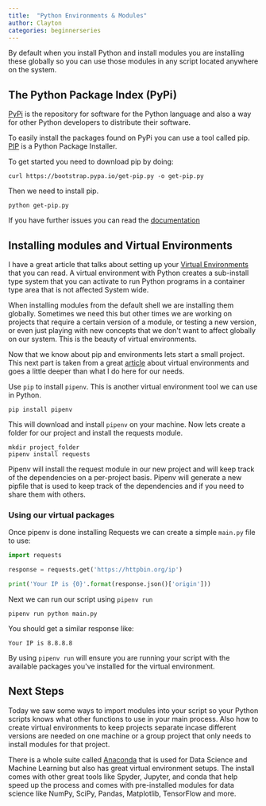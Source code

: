 ```yaml
---
title:  "Python Environments & Modules"
author: Clayton
categories: beginnerseries
---
```


By default when you install Python and install modules you are installing these globally so you can use those modules in any script located anywhere on the system. 

## The Python Package Index (PyPi)

[PyPi](https://pypi.org/) is the repository for software for the Python language and also a way for other Python developers to distribute their software.

To easily install the packages found on PyPi you can use a tool called pip. [PIP](https://pip.pypa.io/en/stable/) is a Python Package Installer.

To get started you need to download pip by doing:

```shell
curl https://bootstrap.pypa.io/get-pip.py -o get-pip.py
```

Then we need to install pip.

```shell
python get-pip.py
```

If you have further issues you can read the [documentation](https://pip.pypa.io/en/stable/installing/)

## Installing modules and Virtual Environments

I have a great article that talks about setting up your [Virtual Environments](https://claytonerrington.com/blog/Python-Virtual-Environments/) that you can read. A virtual environment with Python creates a sub-install type system that you can activate to run Python programs in a container type area that is not affected System wide.

When installing modules from the default shell we are installing them globally. Sometimes we need this but other times we are working on projects that require a certain version of a module, or testing a new version, or even just playing with new concepts that we don't want to affect globally on our system. This is the beauty of virtual environments.

Now that we know about pip and environments lets start a small project. This next part is taken from a great [article](https://docs.python-guide.org/dev/virtualenvs/) about virtual environments and goes a little deeper than what I do here for our needs. 

Use ```pip``` to install ```pipenv```. This is another virtual environment tool we can use in Python. 

```shell
pip install pipenv
```

This will download and install ```pipenv``` on your machine. Now lets create a folder for our project and install the requests module.

```shell
mkdir project_folder
pipenv install requests
```

Pipenv will install the request module in our new project and will keep track of the dependencies on a per-project basis. Pipenv will generate a new pipfile that is used to keep track of the dependencies and if you need to share them with others.

### Using our virtual packages

Once pipenv is done installing Requests we can create a simple ```main.py``` file to use:

```python
import requests

response = requests.get('https://httpbin.org/ip')

print('Your IP is {0}'.format(response.json()['origin']))
```

Next we can run our script using ```pipenv run```

```shell
pipenv run python main.py
```

You should get a similar response like:

```shell
Your IP is 8.8.8.8
```

By using ```pipenv run``` will ensure you are running your script with the available packages you've installed for the virtual environment.

## Next Steps

Today we saw some ways to import modules into your script so your Python scripts knows what other functions to use in your main process. Also how to create virtual environments to keep projects separate incase different versions are needed on one machine or a group project that only needs to install modules for that project.

There is a whole suite called [Anaconda](https://www.anaconda.com/) that is used for Data Science and Machine Learning but also has great virtual environment setups. The install comes with other great tools like Spyder, Jupyter, and conda that help speed up the process and comes with pre-installed modules for data science like NumPy, SciPy, Pandas, Matplotlib, TensorFlow and more.
